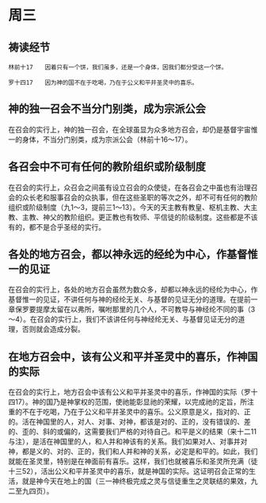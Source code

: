 # 周三

## 祷读经节
```
林前十17　　因着只有一个饼，我们虽多，还是一个身体，因我们都分受这一个饼。

罗十四17　　因为神的国不在于吃喝，乃在于公义和平并圣灵中的喜乐。
```

## 神的独一召会不当分门别类，成为宗派公会

在召会的实行上，神的独一召会，在全球虽显为众多地方召会，却仍是基督宇宙惟一的身体，不当分门别类，成为宗派公会（林前十16～17）。

## 各召会中不可有任何的教阶组织或阶级制度

在召会的实行上，众召会之间虽有设立召会的众使徒，在各召会之中虽也有治理召会的众长老和服事召会的众执事，但在这些圣职的等次之外，却不可有任何的教阶组织或阶级制度（九1～3，提前三1～13）。今天的天主教有教皇、枢机主教、大主教、主教、神父的教阶组织。更正教也有牧师、平信徒的阶级制度。这些都是不该有的，都不是合乎圣经的实行。

## 各处的地方召会，都以神永远的经纶为中心，作基督惟一的见证

在召会的实行上，各处的地方召会虽然为数众多，却都以神永远的经纶为中心，作基督惟一的见证，不讲任何与神的经纶无关、与基督的见证无分的道理。在提前一章保罗要提摩太留在以弗所，嘱咐那里的几个人，不可教导与神经纶不同的事（3～4）。在召会的实行上，我们不该讲任何与神经纶无关、与基督见证无分的道理，否则就会造成分裂。

## 在地方召会中，该有公义和平并圣灵中的喜乐，作神国的实际

在召会的实行上，地方召会中该有公义和平并圣灵中的喜乐，作神国的实际（罗十四17）。神的国乃是神掌权的范围，使祂能彰显祂的荣耀，以完成祂的定旨，所注重的不在于吃喝，乃在于公义和平并圣灵中的喜乐。公义原意是义，指对的、正的。活在神国里的人，对人、对事、对神，都该是对的、正的，没有错误的、差的、歪的、斜的或偏的，这需要我们严格的对待自己。和平是义的结果（来十二11与注），是活在神国里的人，和人并和神该有的关系。我们如果对人、对事并对神，都是义的、对的、正的，我们和人并和神的关系，必定是和平的。如此，我们就能在圣灵里，特别是在神面前有喜乐。这样，我们也就被喜乐和圣灵所充满（徒十三52），活出公义和平并圣灵中的喜乐，就是神国的实际。这证明召会正常的生活，就是神今天在地上的国（三一神终极完成之灵与信徒重生之灵联结的果效，九二至九四页）。
